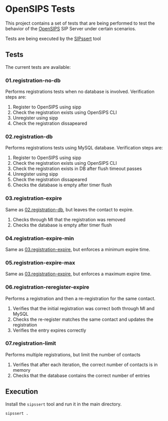 # OpenSIPS Tests

This project contains a set of tests that are being performed to test the
behavior of the [OpenSIPS](https://www.opensips.org) SIP Server under certain
scenarios.

Tests are being executed by the [SIPssert](https://github.com/OpenSIPS/sipssert) tool

## Tests

The current tests are available:

### 01.registration-no-db

Performs registrations tests when no database is involved. Verification steps are:
1. Register to OpenSIPS using sipp
2. Check the registration exists using OpenSIPS CLI
3. Unregister using sipp
4. Check the registration dissapeared

### 02.registration-db

Performs registrations tests using MySQL database. Verification steps are:
1. Register to OpenSIPS using sipp
2. Check the registration exists using OpenSIPS CLI
3. Check the registration exists in DB after flush timeout passes
4. Unregister using sipp
5. Check the registration dissapeared
6. Checks the database is empty after timer flush

### 03.registration-expire

Same as [02.registration-db](#02registration-db), but leaves the contact to expire.
1. Checks through MI that the registration was removed
2. Checks the database is empty after timer flush

### 04.registration-expire-min

Same as [03.registration-expire](#03registration-expire), but enforces a
minimum expire time.

### 05.registration-expire-max

Same as [03.registration-expire](#03registration-expire), but enforces a
maximum expire time.

### 06.registration-reregister-expire

Performs a registration and then a re-registration for the same contact.
1. Verifies that the initial registration was correct both through MI and MySQL
2. Checks the re-register matches the same contact and updates the registration
3. Verifies the entry expires correctly

### 07.registration-limit

Performs multiple registrations, but limit the number of contacts
1. Verifies that after each iteration, the correct number of contacts is in memory
2. Checks that the database contains the correct number of entries


## Execution

Install the `sipssert` tool and run it in the main directory.
```
sipssert .
```

